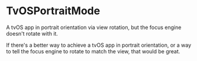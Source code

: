 # TvOSPortraitMode
A tvOS app in portrait orientation via view rotation, but the focus engine doesn't rotate with it.

If there's a better way to achieve a tvOS app in portrait orientation, or a way to tell the focus engine to rotate to match the view, that would be great.
